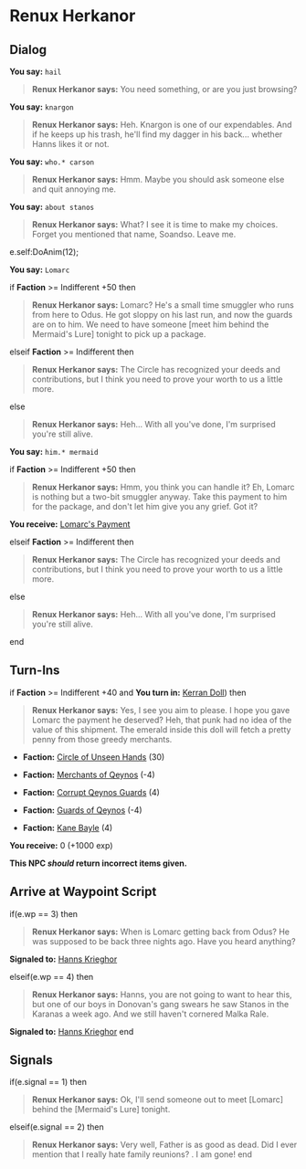 # Renux Herkanor
## Dialog

**You say:** `hail`



>**Renux Herkanor says:** You need something, or are you just browsing?

**You say:** `knargon`



>**Renux Herkanor says:** Heh. Knargon is one of our expendables. And if he keeps up his trash, he'll find my dagger in his back...  whether Hanns likes it or not.

**You say:** `who.* carson`



>**Renux Herkanor says:** Hmm. Maybe you should ask someone else and quit annoying me.

**You say:** `about stanos`



>**Renux Herkanor says:** What? <she looks shaken> I see it is time to make my choices. Forget you mentioned that name, Soandso. Leave me.


e.self:DoAnim(12);

**You say:** `Lomarc`



if **Faction** >= Indifferent +50 then 



>**Renux Herkanor says:** Lomarc? He's a small time smuggler who runs from here to Odus. He got sloppy on his last run, and now the guards are on to him. We need to have someone [meet him behind the Mermaid's Lure] tonight to pick up a package.


elseif **Faction** >= Indifferent then



>**Renux Herkanor says:** The Circle has recognized your deeds and contributions, but I think you need to prove your worth to us a little more.


else



>**Renux Herkanor says:** Heh...  With all you've done, I'm surprised you're still alive.





**You say:** `him.* mermaid`



if **Faction** >= Indifferent +50 then



>**Renux Herkanor says:** Hmm, you think you can handle it? Eh, Lomarc is nothing but a two-bit smuggler anyway. Take this payment to him for the package, and don't let him give you any grief. Got it?



**You receive:**  [Lomarc's Payment](/item/18793)


elseif **Faction** >= Indifferent then



>**Renux Herkanor says:** The Circle has recognized your deeds and contributions, but I think you need to prove your worth to us a little more.


else



>**Renux Herkanor says:** Heh...  With all you've done, I'm surprised you're still alive.




end

## Turn-Ins



if **Faction** >= Indifferent +40 and  **You turn in:** [Kerran Doll](/item/13716)) then 


>**Renux Herkanor says:** Yes, I see you aim to please. I hope you gave Lomarc the payment he deserved? Heh, that punk had no idea of the value of this shipment. The emerald inside this doll will fetch a pretty penny from those greedy merchants.





* __Faction:__ [Circle of Unseen Hands](/faction/223) (30)




* __Faction:__ [Merchants of Qeynos](/faction/291) (-4)



* __Faction:__ [Corrupt Qeynos Guards](/faction/230) (4)




* __Faction:__ [Guards of Qeynos](/faction/262) (-4)



* __Faction:__ [Kane Bayle](/faction/273) (4)




 **You receive:** 0 (+1000 exp)

**This NPC *should* return incorrect items given.**

## Arrive at Waypoint Script

if(e.wp == 3) then


>**Renux Herkanor says:** When is Lomarc getting back from Odus? He was supposed to be back three nights ago. Have you heard anything?


**Signaled to:**  [Hanns Krieghor](/npc/2074)

elseif(e.wp == 4) then


>**Renux Herkanor says:** Hanns, you are not going to want to hear this, but one of our boys in Donovan's gang swears he saw Stanos in the Karanas a week ago. And we still haven't cornered Malka Rale.


**Signaled to:**  [Hanns Krieghor](/npc/2074)
end

## Signals

if(e.signal == 1) then


>**Renux Herkanor says:** Ok, I'll send someone out to meet [Lomarc] behind the [Mermaid's Lure] tonight.

elseif(e.signal == 2) then


>**Renux Herkanor says:** Very well, Father is as good as dead. Did I ever mention that I really hate family reunions? <chuckle>. I am gone!
end


